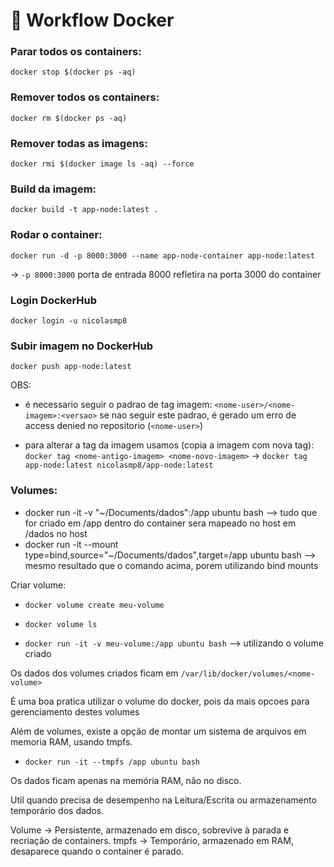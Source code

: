 # 🚀 Workflow Docker

### Parar todos os containers:
`docker stop $(docker ps -aq)`

### Remover todos os containers:
`docker rm $(docker ps -aq)`

### Remover todas as imagens:
`docker rmi $(docker image ls -aq) --force`

### Build da imagem:
`docker build -t app-node:latest .`

### Rodar o container:
`docker run -d -p 8000:3000 --name app-node-container app-node:latest`

-> `-p 8000:3000` porta de entrada 8000 refletira na porta 3000 do container

### Login DockerHub
`docker login -u nicolasmp8`


### Subir imagem no DockerHub
`docker push app-node:latest`

OBS: 
- é necessario seguir o padrao de tag imagem: ```<nome-user>/<nome-imagem>:<versao>```
se nao seguir este padrao, é gerado um erro de access denied no repositorio (```<nome-user>```)

- para alterar a tag da imagem usamos (copia a imagem com nova tag): ```docker tag <nome-antigo-imagem> <nome-novo-imagem>``` -> ```docker tag app-node:latest nicolasmp8/app-node:latest```

### Volumes:
- docker run -it -v "~/Documents/dados":/app ubuntu bash --> tudo que for criado em /app dentro do container sera mapeado no host em /dados no host
- docker run -it --mount type=bind,source="~/Documents/dados",target=/app ubuntu bash --> mesmo resultado que o comando acima, porem utilizando bind mounts

Criar volume:
- `docker volume create meu-volume`
- `docker volume ls`

- `docker run -it -v meu-volume:/app ubuntu bash` --> utilizando o volume criado

Os dados dos volumes criados ficam em `/var/lib/docker/volumes/<nome-volume>`

É uma boa pratica utilizar o volume do docker, pois da mais opcoes para gerenciamento destes volumes

Além de volumes, existe a opção de montar um sistema de arquivos em memoria RAM, usando tmpfs.

- `docker run -it --tmpfs /app ubuntu bash`

Os dados ficam apenas na memória RAM, não no disco.

Util quando precisa de desempenho na Leitura/Escrita ou armazenamento temporário dos dados.

Volume → Persistente, armazenado em disco, sobrevive à parada e recriação de containers.
tmpfs → Temporário, armazenado em RAM, desaparece quando o container é parado.